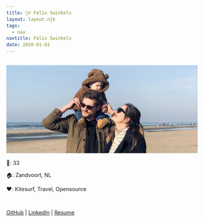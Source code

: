 ```yaml
---
title: 🙋‍♂️ Felix Swinkels
layout: layout.njk
tags:
  - nav
navtitle: Felix Swinkels
date: 2020-01-01
---
```


##

![family](img/fam.jpeg)

🤫: 33

🏠: Zandvoort, NL

❤️: Kitesurf, Travel, Opensource

&nbsp;

[GitHub](https://github.com/TGIFelix) | [LinkedIn](https://www.linkedin.com/in/felixswinkels) | [Resume](/resume.pdf)
